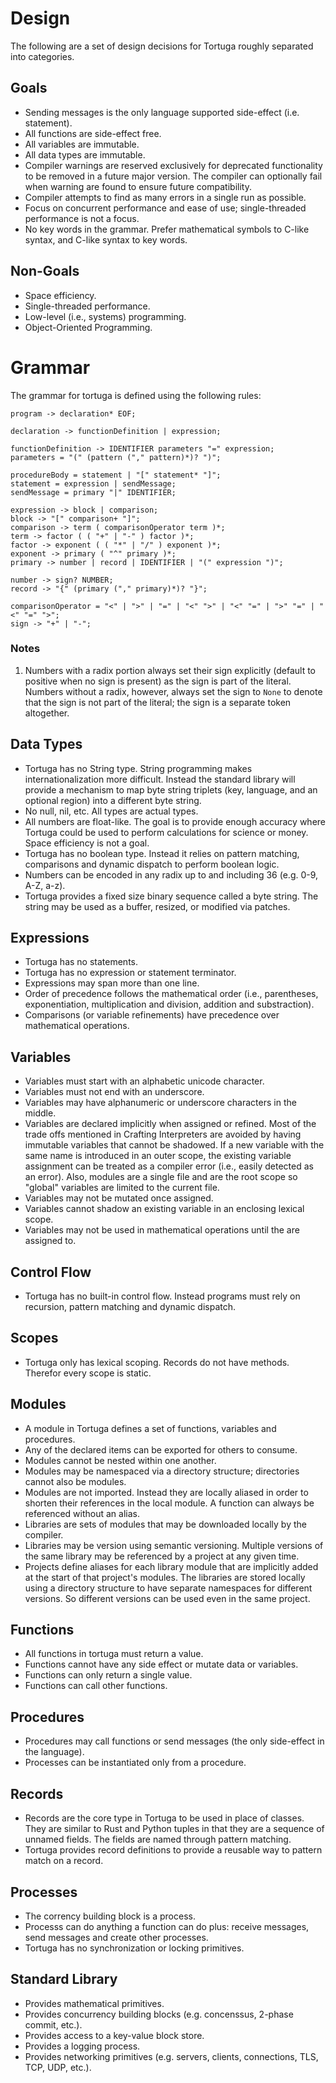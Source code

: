 # Design
The following are a set of design decisions for Tortuga roughly separated into categories.

## Goals
- Sending messages is the only language supported side-effect (i.e. statement).
- All functions are side-effect free.
- All variables are immutable.
- All data types are immutable.
- Compiler warnings are reserved exclusively for deprecated functionality to be removed in a future major version. The compiler can optionally fail when warning are found to ensure future compatibility.
- Compiler attempts to find as many errors in a single run as possible.
- Focus on concurrent performance and ease of use; single-threaded performance is not a focus.
- No key words in the grammar. Prefer mathematical symbols to C-like syntax, and C-like syntax to key words.

## Non-Goals
- Space efficiency.
- Single-threaded performance.
- Low-level (i.e., systems) programming.
- Object-Oriented Programming.

# Grammar
The grammar for tortuga is defined using the following rules:

```
program -> declaration* EOF;

declaration -> functionDefinition | expression;

functionDefinition -> IDENTIFIER parameters "=" expression;
parameters = "(" (pattern ("," pattern)*)? ")";

procedureBody = statement | "[" statement* "]";
statement = expression | sendMessage;
sendMessage = primary "|" IDENTIFIER;

expression -> block | comparison;
block -> "[" comparison+ "]";
comparison -> term ( comparisonOperator term )*;
term -> factor ( ( "+" | "-" ) factor )*;
factor -> exponent ( ( "*" | "/" ) exponent )*;
exponent -> primary ( "^" primary )*;
primary -> number | record | IDENTIFIER | "(" expression ")";

number -> sign? NUMBER;
record -> "{" (primary ("," primary)*)? "}";

comparisonOperator = "<" | ">" | "=" | "<" ">" | "<" "=" | ">" "=" | "<" "=" ">";
sign -> "+" | "-";
```

### Notes
1. Numbers with a radix portion always set their sign explicitly (default to positive when no sign is present) as the sign is part of the literal. Numbers without a radix, however, always set the sign to `None` to denote that the sign is not part of the literal; the sign is a separate token altogether.

##  Data Types
- Tortuga has no String type. String programming makes internationalization more difficult. Instead the standard library will provide a mechanism to map byte string triplets (key, language, and an optional region) into a different byte string.
- No null, nil, etc. All types are actual types.
- All numbers are float-like. The goal is to provide enough accuracy where Tortuga could be used to perform calculations for science or money. Space efficiency is not a goal.
- Tortuga has no boolean type. Instead it relies on pattern matching, comparisons and dynamic dispatch to perform boolean logic.
- Numbers can be encoded in any radix up to and including 36 (e.g. 0-9, A-Z, a-z).
- Tortuga provides a fixed size binary sequence called a byte string. The string may be used as a buffer, resized, or modified via patches.

## Expressions
- Tortuga has no statements.
- Tortuga has no expression or statement terminator.
- Expressions may span more than one line.
- Order of precedence follows the mathematical order (i.e., parentheses, exponentiation, multiplication and division, addition and substraction).
- Comparisons (or variable refinements) have precedence over mathematical operations.

## Variables
- Variables must start with an alphabetic unicode character.
- Variables must not end with an underscore.
- Variables may have alphanumeric or underscore characters in the middle.
- Variables are declared implicitly when assigned or refined. Most of the trade offs mentioned in Crafting Interpreters are avoided by having immutable variables that cannot be shadowed. If a new variable with the same name is introduced in an outer scope, the existing variable assignment can be treated as a compiler error (i.e., easily detected as an error). Also, modules are a single file and are the root scope so "global" variables are limited to the current file.
- Variables may not be mutated once assigned.
- Variables cannot shadow an existing variable in an enclosing lexical scope.
- Variables may not be used in mathematical operations until the are assigned to.

## Control Flow
- Tortuga has no built-in control flow. Instead programs must rely on recursion, pattern matching and dynamic dispatch.

## Scopes
- Tortuga only has lexical scoping. Records do not have methods. Therefor every scope is static.

## Modules
- A module in Tortuga defines a set of functions, variables and procedures.
- Any of the declared items can be exported for others to consume.
- Modules cannot be nested within one another.
- Modules may be namespaced via a directory structure; directories cannot also be modules.
- Modules are not imported. Instead they are locally aliased in order to shorten their references in the local module. A function can always be referenced without an alias.
- Libraries are sets of modules that may be downloaded locally by the compiler.
- Libraries may be version using semantic versioning. Multiple versions of the same library may be referenced by a project at any given time.
- Projects define aliases for each library module that are implicitly added at the start of that project's modules. The libraries are stored locally using a directory structure to have separate namespaces for different versions. So different versions can be used even in the same project.

## Functions
- All functions in tortuga must return a value.
- Functions cannot have any side effect or mutate data or variables.
- Functions can only return a single value.
- Functions can call other functions.

## Procedures
- Procedures may call functions or send messages (the only side-effect in the language).
- Processes can be instantiated only from a procedure.

## Records
- Records are the core type in Tortuga to be used in place of classes. They are similar to Rust and Python tuples in that they are a sequence of unnamed fields. The fields are named through pattern matching.
- Tortuga provides record definitions to provide a reusable way to pattern match on a record. 

## Processes
- The corrency building block is a process.
- Processs can do anything a function can do plus: receive messages, send messages and create other processes.
- Tortuga has no synchronization or locking primitives.

## Standard Library
- Provides mathematical primitives.
- Provides concurrency building blocks (e.g. concenssus, 2-phase commit, etc.).
- Provides access to a key-value block store.
- Provides a logging process.
- Provides networking primitives (e.g. servers, clients, connections, TLS, TCP, UDP, etc.).
